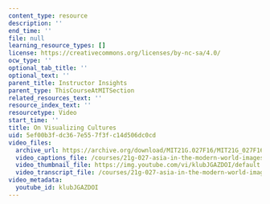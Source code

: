 ```yaml
---
content_type: resource
description: ''
end_time: ''
file: null
learning_resource_types: []
license: https://creativecommons.org/licenses/by-nc-sa/4.0/
ocw_type: ''
optional_tab_title: ''
optional_text: ''
parent_title: Instructor Insights
parent_type: ThisCourseAtMITSection
related_resources_text: ''
resource_index_text: ''
resourcetype: Video
start_time: ''
title: On Visualizing Cultures
uid: 5ef00b3f-dc36-7e55-7f3f-c14d506dc0cd
video_files:
  archive_url: https://archive.org/download/MIT21G.027F16/MIT21G_027F16_educator_03_300k.mp4
  video_captions_file: /courses/21g-027-asia-in-the-modern-world-images-representations-fall-2016/07ddc695d1dc50798d4bbe872d0ddeb6_1801226.vtt
  video_thumbnail_file: https://img.youtube.com/vi/klubJGAZDOI/default.jpg
  video_transcript_file: /courses/21g-027-asia-in-the-modern-world-images-representations-fall-2016/2c449fb78145c6ea771118a7b2e15dac_1801226.pdf
video_metadata:
  youtube_id: klubJGAZDOI
---
```

